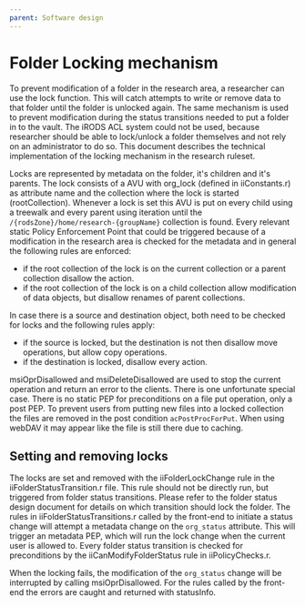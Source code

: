 ```yaml
---
parent: Software design
---
```

# Folder Locking mechanism
To prevent modification of a folder in the research area, a researcher can use the lock function. This will catch attempts to write or remove data to that folder
until the folder is unlocked again. The same mechanism is used to prevent modification during the status transitions needed to put a folder in to the vault. The
iRODS ACL system could not be used, because researcher should be able to lock/unlock a folder themselves and not rely on an administrator to do so. This document describes
the technical implementation of the locking mechanism in the research ruleset.


Locks are represented by metadata on the folder, it's children and it's parents. The lock consists of a AVU with org_lock (defined in iiConstants.r) as attribute name and the collection where
the lock is started (rootCollection). Whenever a lock is set this AVU is put on every child using a treewalk and every parent using iteration until the ``/{rodsZone}/home/research-{groupName}`` collection is found. Every relevant static Policy Enforcement Point that could be triggered because of a modification in the research area is checked for the metadata and in general the following rules are enforced:

- if the root collection of the lock is on the current collection or a parent collection disallow the action.
- if the root collection of the lock is on a child collection allow modification of data objects, but disallow renames of parent collections.

In case there is a source and destination object, both need to be checked for locks and the following rules apply:

- if the source is locked, but the destination is not then disallow move operations, but allow copy operations.
- if the destination is locked, disallow every action.

msiOprDisallowed and msiDeleteDisallowed are used to stop the current operation and return an error to the clients.
There is one unfortunate special case. There is no static PEP for preconditions on a file put operation, only a post PEP. To prevent
users from putting new files into a locked collection the files are removed in the post condition `acPostProcForPut`. When using webDAV it may appear like the file is still there due to caching.


## Setting and removing locks
The locks are set and removed with the iiFolderLockChange rule in the iiFolderStatusTransition.r file.
This rule should not be directly run, but triggered from folder status transitions.
Please refer to the folder status design document for details on which transition should lock the folder.
The rules in iiFolderStatusTransitions.r called by the front-end to initiate a status change will attempt a metadata change on the `org_status` attribute.
This will trigger an metadata PEP, which will run the lock change when the current user is allowed to.
Every folder status transition is checked for preconditions by the iiCanModifyFolderStatus rule in iiPolicyChecks.r.

When the locking fails, the modification of the `org_status` change will be interrupted by calling msiOprDisallowed.
For the rules called by the front-end the errors are caught and returned with statusInfo.
